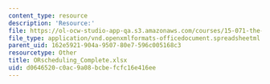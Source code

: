 ```yaml
---
content_type: resource
description: 'Resource:'
file: https://ol-ocw-studio-app-qa.s3.amazonaws.com/courses/15-071-the-analytics-edge-spring-2017/d0646520c0ac9a08bcbefcfc16e416ee_ORscheduling_Complete.xlsx
file_type: application/vnd.openxmlformats-officedocument.spreadsheetml.sheet
parent_uid: 162e5921-904a-9507-80e7-596c005168c3
resourcetype: Other
title: ORscheduling_Complete.xlsx
uid: d0646520-c0ac-9a08-bcbe-fcfc16e416ee
---
```

